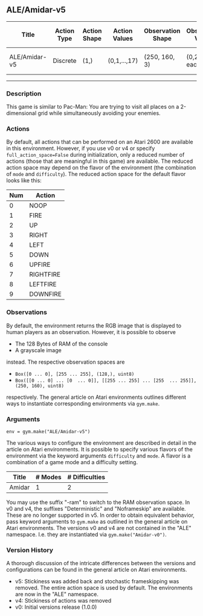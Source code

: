 ALE/Amidar-v5
---
|Title|Action Type|Action Shape|Action Values|Observation Shape|Observation Values|Average Total Reward|Import|
| ----------- | -----------| ----------- | -----------| ----------- | -----------| ----------- | -----------|
|ALE/Amidar-v5|Discrete|(1,)|(0,1,...,17)|(250, 160, 3)|(0,255) in each entry| |`from gym.envs.atari import environment`|
---

### Description
This game is similar to Pac-Man: You are trying to visit all places on a 2-dimensional grid while simultaneously avoiding
your enemies.

### Actions
By default, all actions that can be performed on an Atari 2600 are available in this environment.
However, if you use v0 or v4 or specify `full_action_space=False` during initialization, only a reduced
number of actions (those that are meaningful in this game) are available. The reduced action space may depend
on the flavor of the environment (the combination of `mode` and `difficulty`). The reduced action space for the default 
flavor looks like this:


| Num | Action                 |
|-----|------------------------|
| 0   | NOOP |
| 1   | FIRE |
| 2   | UP |
| 3   | RIGHT |
| 4   | LEFT |
| 5   | DOWN |
| 6   | UPFIRE |
| 7   | RIGHTFIRE |
| 8   | LEFTFIRE |
| 9   | DOWNFIRE |

### Observations
By default, the environment returns the RGB image that is displayed to human players as an observation. However, it is
possible to observe
- The 128 Bytes of RAM of the console
- A grayscale image

instead. The respective observation spaces are
- `Box([0 ... 0], [255 ... 255], (128,), uint8)`
- `Box([[0 ... 0]
 ...
 [0  ... 0]], [[255 ... 255]
 ...
 [255  ... 255]], (250, 160), uint8)
`

respectively. The general article on Atari environments outlines different ways to instantiate corresponding environments
via `gym.make`.


### Arguments

```
env = gym.make("ALE/Amidar-v5")
```

The various ways to configure the environment are described in detail in the article on Atari environments.
It is possible to specify various flavors of the environment via the keyword arguments `difficulty` and `mode`. 
A flavor is a combination of a game mode and a difficulty setting.

|Title|# Modes|# Difficulties|
| ----------- | ----------- | -----------|
|Amidar|1|2|

You may use the suffix "-ram" to switch to the RAM observation space. In v0 and v4, the suffixes "Deterministic" and "Noframeskip" 
are available. These are no longer supported in v5. In order to obtain equivalent behavior, pass keyword arguments to `gym.make` as outlined in 
the general article on Atari environments.
The versions v0 and v4 are not contained in the "ALE" namespace. I.e. they are instantiated via `gym.make("Amidar-v0")`.

### Version History
A thorough discussion of the intricate differences between the versions and configurations can be found in the
general article on Atari environments. 

* v5: Stickiness was added back and stochastic frameskipping was removed. The entire action space is used by default. The environments are now in the "ALE" namespace.
* v4: Stickiness of actions was removed
* v0: Initial versions release (1.0.0)
